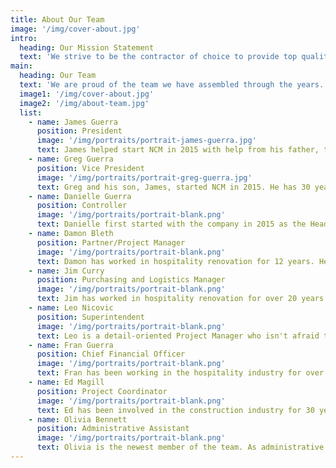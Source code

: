 ```yaml
---
title: About Our Team
image: '/img/cover-about.jpg'
intro: 
  heading: Our Mission Statement
  text: 'We strive to be the contractor of choice to provide top quality and professional work in a timely manner to the hospitality industry while still being fair to both the client and the subcontractor.'
main:
  heading: Our Team
  text: 'We are proud of the team we have assembled through the years. There is a trust that has developed between our company, clients, subcontractors, and core team. Please take a moment to meet us.'
  image1: '/img/cover-about.jpg'
  image2: '/img/about-team.jpg'
  list:
    - name: James Guerra
      position: President
      image: '/img/portraits/portrait-james-guerra.jpg'
      text: James helped start NCM in 2015 with help from his father, the vice president. When not working, he enjoys spending time with friends and family, along with playing the guitar.
    - name: Greg Guerra
      position: Vice President
      image: '/img/portraits/portrait-greg-guerra.jpg'
      text: Greg and his son, James, started NCM in 2015. He has 30 years of experience with commercial renovations across the nation and has continuously delivered top quality service. When not working, he enjoys going on adventures with his wife and kids.
    - name: Danielle Guerra
      position: Controller
      image: '/img/portraits/portrait-blank.png'
      text: Danielle first started with the company in 2015 as the Head of Marketing and has learned and grown with the company to get to the position she is in today. She has previous experience with account management and finances. When Danielle is not working, she enjoys spending time with friends and reading.
    - name: Damon Bleth
      position: Partner/Project Manager
      image: '/img/portraits/portrait-blank.png'
      text: Damon has worked in hospitality renovation for 12 years. He owns a tile installation company and has acted as a hybrid of subcontractor and project engineer on many significant projects. Damon is the state qualifier for NCM in California and a business partner. From hands-on in the field to project set-up and coordination, he monitors the operations of the entire company. 
    - name: Jim Curry
      position: Purchasing and Logistics Manager
      image: '/img/portraits/portrait-blank.png'
      text: Jim has worked in hospitality renovation for over 20 years and in the construction industry for over 32 years as a carpenter, superintendent, project manager, and logistics manager and controller. Jim oversees the budget, orders and tracks incoming materials, coordinates travel and housing of the crews, and oversees project accounting.
    - name: Leo Nicovic
      position: Superintendent
      image: '/img/portraits/portrait-blank.png'
      text: Leo is a detail-oriented Project Manager who isn't afraid to get his hands dirty. A custom painter by trade, Leo is equally talented applying custom finishes as he is directing the work. Leo excels on projects that require close coordination with hotel operations where a schedule is measured in hours, not days. Leo has owned his own paint company for years but jumps on board with us, as we need, to assist in sizeable projects. Leo has a knack for landing nearly anywhere in the United States and immediately being an incredible source of manpower, supplies, and subcontractors for any of our jobs.
    - name: Fran Guerra
      position: Chief Financial Officer
      image: '/img/portraits/portrait-blank.png'
      text: Fran has been working in the hospitality industry for over 32 years. She brings a wealth of knowledge and experience.
    - name: Ed Magill
      position: Project Coordinator
      image: '/img/portraits/portrait-blank.png'
      text: Ed has been involved in the construction industry for 30 years. Primarily focused on finishing and punch programs, Ed has an eye for detail that brings the quality of finish to the next level. As a project coordinator, Ed demands the same quality from anyone under his command to ensure the highest quality product for the owner.
    - name: Olivia Bennett
      position: Administrative Assistant
      image: '/img/portraits/portrait-blank.png'
      text: Olivia is the newest member of the team. As administrative assistant, Olivia performs a wide variety of jobs. She has a background in small business management and makes a wonderful addition to the company.
---
```

